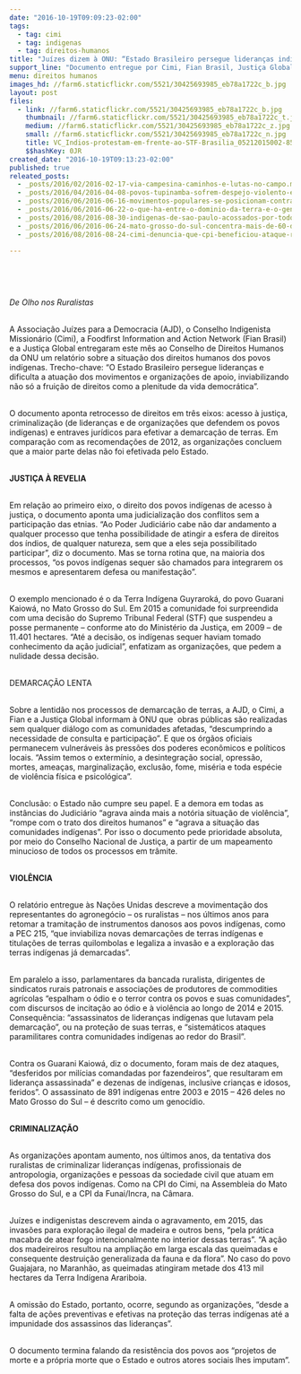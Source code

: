 ```yaml
---
date: "2016-10-19T09:09:23-02:00"
tags:
  - tag: cimi
  - tag: indigenas
  - tag: direitos-humanos
title: "Juízes dizem à ONU: “Estado Brasileiro persegue lideranças indígenas”"
support_line: "Documento entregue por Cimi, Fian Brasil, Justiça Global e Juízes para a Democracia enfatiza omissão do Executivo e do Judiciário em relação à garantia de direitos dos povos originários"
menu: direitos humanos
images_hd: //farm6.staticflickr.com/5521/30425693985_eb78a1722c_b.jpg
layout: post
files:
  - link: //farm6.staticflickr.com/5521/30425693985_eb78a1722c_b.jpg
    thumbnail: //farm6.staticflickr.com/5521/30425693985_eb78a1722c_t.jpg
    medium: //farm6.staticflickr.com/5521/30425693985_eb78a1722c_z.jpg
    small: //farm6.staticflickr.com/5521/30425693985_eb78a1722c_n.jpg
    title: VC_Indios-protestam-em-frente-ao-STF-Brasilia_05212015002-850x537.jpg
    $$hashKey: 0JR
created_date: "2016-10-19T09:13:23-02:00"
published: true
releated_posts:
  - _posts/2016/02/2016-02-17-via-campesina-caminhos-e-lutas-no-campo.md
  - _posts/2016/04/2016-04-08-povos-tupinamba-sofrem-despejo-violento-e-arbitrario-na-bahia.md
  - _posts/2016/06/2016-06-16-movimentos-populares-se-posicionam-contra-morte-de-indigenas-no-mt.md
  - _posts/2016/06/2016-06-22-o-que-ha-entre-o-dominio-da-terra-e-o-genocidio-indigena.md
  - _posts/2016/08/2016-08-30-indigenas-de-sao-paulo-acossados-por-todos-os-lados.md
  - _posts/2016/06/2016-06-24-mato-grosso-do-sul-concentra-mais-de-60-dos-assassinatos-de-indigenas-do-brasil.md
  - _posts/2016/08/2016-08-24-cimi-denuncia-que-cpi-beneficiou-ataque-ruralista-contra-direitos-dos-povos-dos-campos.md

---
```

<p>&nbsp;</p>

<p>&nbsp;</p>

<p><em>De Olho nos Ruralistas&nbsp;</em></p>

<p><br />
A Associa&ccedil;&atilde;o Ju&iacute;zes para a Democracia (AJD), o Conselho Indigenista Mission&aacute;rio (Cimi), a Foodfirst Information and Action Network (Fian Brasil) e a Justi&ccedil;a Global entregaram este m&ecirc;s ao Conselho de Direitos Humanos da ONU um relat&oacute;rio sobre a situa&ccedil;&atilde;o dos direitos humanos dos povos ind&iacute;genas. Trecho-chave: &ldquo;O Estado Brasileiro persegue lideran&ccedil;as e dificulta a atua&ccedil;&atilde;o dos movimentos e organiza&ccedil;&otilde;es de apoio, inviabilizando n&atilde;o s&oacute; a frui&ccedil;&atilde;o de direitos como a plenitude da vida democr&aacute;tica&rdquo;.</p>

<p><br />
O documento aponta retrocesso de direitos em tr&ecirc;s eixos: acesso &agrave; justi&ccedil;a, criminaliza&ccedil;&atilde;o (de lideran&ccedil;as e de organiza&ccedil;&otilde;es que defendem os povos ind&iacute;genas) e entraves jur&iacute;dicos para efetivar a demarca&ccedil;&atilde;o de terras. Em compara&ccedil;&atilde;o com as recomenda&ccedil;&otilde;es de 2012, as organiza&ccedil;&otilde;es concluem que a maior parte delas n&atilde;o foi efetivada pelo Estado.</p>

<p><br />
<strong>JUSTI&Ccedil;A &Agrave; REVELIA</strong></p>

<p><br />
Em rela&ccedil;&atilde;o ao primeiro eixo, o direito dos povos ind&iacute;genas de acesso &agrave; justi&ccedil;a, o documento aponta uma judicializa&ccedil;&atilde;o dos conflitos sem a participa&ccedil;&atilde;o das etnias. &ldquo;Ao Poder Judici&aacute;rio cabe n&atilde;o dar andamento a qualquer processo que tenha possibilidade de atingir a esfera de direitos dos &iacute;ndios, de qualquer natureza, sem que a eles seja possibilitado participar&rdquo;, diz o documento. Mas se torna rotina que, na maioria dos processos, &ldquo;os povos ind&iacute;genas sequer s&atilde;o chamados para integrarem os mesmos e apresentarem defesa ou manifesta&ccedil;&atilde;o&rdquo;.</p>

<p><br />
O exemplo mencionado &eacute; o da Terra Ind&iacute;gena Guyrarok&aacute;, do povo Guarani Kaiow&aacute;, no Mato Grosso do Sul. Em 2015 a comunidade foi surpreendida com uma decis&atilde;o do Supremo Tribunal Federal (STF) que suspendeu a posse permanente &ndash; conforme ato do Minist&eacute;rio da Justi&ccedil;a, em 2009 &ndash; de 11.401 hectares. &ldquo;At&eacute; a decis&atilde;o, os ind&iacute;genas sequer haviam tomado conhecimento da a&ccedil;&atilde;o judicial&rdquo;, enfatizam as organiza&ccedil;&otilde;es, que pedem a nulidade dessa decis&atilde;o.</p>

<p><br />
DEMARCA&Ccedil;&Atilde;O LENTA</p>

<p><br />
Sobre a lentid&atilde;o nos processos de demarca&ccedil;&atilde;o de terras, a AJD, o Cimi, a Fian e a Justi&ccedil;a Global informam &agrave; ONU que &nbsp;obras p&uacute;blicas s&atilde;o realizadas sem qualquer di&aacute;logo com as comunidades afetadas, &ldquo;descumprindo a necessidade de consulta e participa&ccedil;&atilde;o&rdquo;. E que os &oacute;rg&atilde;os oficiais permanecem vulner&aacute;veis &agrave;s press&otilde;es dos poderes econ&ocirc;micos e pol&iacute;ticos locais. &ldquo;Assim temos o exterm&iacute;nio, a desintegra&ccedil;&atilde;o social, opress&atilde;o, mortes, amea&ccedil;as, marginaliza&ccedil;&atilde;o, exclus&atilde;o, fome, mis&eacute;ria e toda esp&eacute;cie de viol&ecirc;ncia f&iacute;sica e psicol&oacute;gica&rdquo;.</p>

<p><br />
Conclus&atilde;o: o Estado n&atilde;o cumpre seu papel. E a demora em todas as inst&acirc;ncias do Judici&aacute;rio &ldquo;agrava ainda mais a not&oacute;ria situa&ccedil;&atilde;o de viol&ecirc;ncia&rdquo;, &ldquo;rompe com o trato dos direitos humanos&rdquo; e &ldquo;agrava a situa&ccedil;&atilde;o das comunidades ind&iacute;genas&rdquo;. Por isso o documento pede prioridade absoluta, por meio do Conselho Nacional de Justi&ccedil;a, a partir de um mapeamento minucioso de todos os processos em tr&acirc;mite.</p>

<p><br />
<strong>VIOL&Ecirc;NCIA</strong></p>

<p><br />
O relat&oacute;rio entregue &agrave;s Na&ccedil;&otilde;es Unidas descreve a movimenta&ccedil;&atilde;o dos representantes do agroneg&oacute;cio &ndash; os ruralistas &ndash; nos &uacute;ltimos anos para retomar a tramita&ccedil;&atilde;o de instrumentos danosos aos povos ind&iacute;genas, como a PEC 215, &ldquo;que inviabiliza novas demarca&ccedil;&otilde;es de terras ind&iacute;genas e titula&ccedil;&otilde;es de terras quilombolas e legaliza a invas&atilde;o e a explora&ccedil;&atilde;o das terras ind&iacute;genas j&aacute; demarcadas&rdquo;.</p>

<p><br />
Em paralelo a isso, parlamentares da bancada ruralista, dirigentes de sindicatos rurais patronais e associa&ccedil;&otilde;es de produtores de commodities agr&iacute;colas &ldquo;espalham o &oacute;dio e o terror contra os povos e suas comunidades&rdquo;, com discursos de incita&ccedil;&atilde;o ao &oacute;dio e &agrave; viol&ecirc;ncia ao longo de 2014 e 2015. Consequ&ecirc;ncia: &ldquo;assassinatos de lideran&ccedil;as ind&iacute;genas que lutavam pela demarca&ccedil;&atilde;o&rdquo;, ou na prote&ccedil;&atilde;o de suas terras, e &ldquo;sistem&aacute;ticos ataques paramilitares contra comunidades ind&iacute;genas ao redor do Brasil&rdquo;.</p>

<p><br />
Contra os Guarani Kaiow&aacute;, diz o documento, foram mais de dez ataques, &ldquo;desferidos por mil&iacute;cias comandadas por fazendeiros&rdquo;, que resultaram em lideran&ccedil;a assassinada&rdquo; e dezenas de ind&iacute;genas, inclusive crian&ccedil;as e idosos, feridos&rdquo;. O assassinato de 891 ind&iacute;genas entre 2003 e 2015 &ndash; 426 deles no Mato Grosso do Sul &ndash; &eacute; descrito como um genoc&iacute;dio.</p>

<p><br />
<strong>CRIMINALIZA&Ccedil;&Atilde;O</strong></p>

<p><br />
As organiza&ccedil;&otilde;es apontam aumento, nos &uacute;ltimos anos, da tentativa dos ruralistas de criminalizar lideran&ccedil;as ind&iacute;genas, profissionais de antropologia, organiza&ccedil;&otilde;es e pessoas da sociedade civil que atuam em defesa dos povos ind&iacute;genas. Como na CPI do Cimi, na Assembleia do Mato Grosso do Sul, e a CPI da Funai/Incra, na C&acirc;mara.</p>

<p><br />
Ju&iacute;zes e indigenistas descrevem ainda o agravamento, em 2015, das invas&otilde;es para explora&ccedil;&atilde;o ilegal de madeira e outros bens, &ldquo;pela pr&aacute;tica macabra de atear fogo intencionalmente no interior dessas terras&rdquo;. &ldquo;A a&ccedil;&atilde;o dos madeireiros resultou na amplia&ccedil;&atilde;o em larga escala das queimadas e consequente destrui&ccedil;&atilde;o generalizada da fauna e da flora&rdquo;. No caso do povo Guajajara, no Maranh&atilde;o, as queimadas atingiram metade dos 413 mil hectares da Terra Ind&iacute;gena Arariboia.</p>

<p><br />
A omiss&atilde;o do Estado, portanto, ocorre, segundo as organiza&ccedil;&otilde;es, &ldquo;desde a falta de a&ccedil;&otilde;es preventivas e efetivas na prote&ccedil;&atilde;o das terras ind&iacute;genas at&eacute; a impunidade dos assassinos das lideran&ccedil;as&rdquo;.</p>

<p><br />
O documento termina falando da resist&ecirc;ncia dos povos aos &ldquo;projetos de morte e a pr&oacute;pria morte que o Estado e outros atores sociais lhes imputam&rdquo;.</p>
